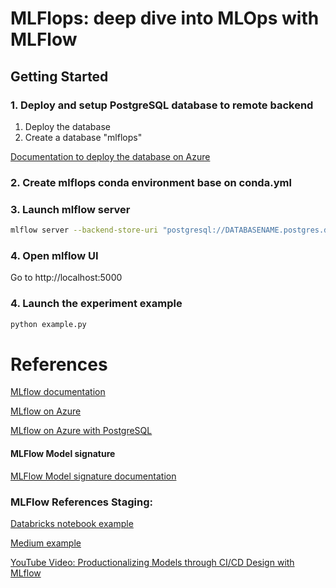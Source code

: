 # MLFlops: deep dive into MLOps with MLFlow

## Getting Started

### 1. Deploy and setup PostgreSQL database to remote backend

1. Deploy the database
2. Create a database "mlflops"

[Documentation to deploy the database on Azure](https://learn.microsoft.com/en-us/azure/postgresql/single-server/quickstart-create-server-database-portal)


### 2. Create mlflops conda environment base on conda.yml

### 3. Launch mlflow server

```bash
mlflow server --backend-store-uri "postgresql://DATABASENAME.postgres.database.azure.com/mlflops?user=USERNAME@DATABASENAME&password=PASSWORD" --host localhost  --default-artifact-root ./mlflowruns --port 5000
```

### 4. Open mlflow UI

Go to http://localhost:5000



### 4. Launch the experiment example

```bash
python example.py
```

# References

[MLflow documentation](https://mlflow.org/docs/latest/index.html)

[MLflow on Azure](https://docs.microsoft.com/en-us/azure/machine-learning/how-to-use-mlflow)

[MLflow on Azure with PostgreSQL](https://docs.microsoft.com/en-us/azure/machine-learning/how-to-use-mlflow#use-postgresql-as-a-backend-store)


#### MLFlow Model signature

[MLFlow Model signature documentation](https://www.mlflow.org/docs/latest/models.html#model-signature)

### MLFlow References Staging:

[Databricks notebook example](https://docs.databricks.com/_static/notebooks/mlflow/mlflow-model-registry-example.html)

[Medium example](https://medium.com/domino-research/managing-multiple-machine-learning-models-in-production-with-mlflow-and-bridge-168ae58e337)

[YouTube Video: Productionalizing Models through CI/CD Design with MLflow](https://www.youtube.com/watch?v=wpFDsvXORuU)
